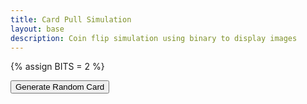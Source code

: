 ```yaml
---
title: Card Pull Simulation
layout: base
description: Coin flip simulation using binary to display images
---
```

{% assign BITS = 2 %}

<!DOCTYPE html>
<html>
<head>
	<title>Random Card Image Generator</title>
</head>
<body>
	<button onclick="generateRandomCard()">Generate Random Card</button>
	<div id="cardOutput"></div>

 <script>
	var cards = [
		{value: "Ace", suit: "Diamonds", image: "D1.png"},
		{value: "2", suit: "Diamonds", image: "/images/cards/D2.png"},
		{value: "3", suit: "Diamonds", image: "/images/cards/D3.png"},
        {value: "4", suit: "Diamonds", image: "/images/cards/D4.png"},
		{value: "5", suit: "Diamonds", image: "/images/cards/D5.png"},
		{value: "6", suit: "Diamonds", image: "/images/cards/D6.png"},
        {value: "7", suit: "Diamonds", image: "/images/cards/D7.png"},
		{value: "8", suit: "Diamonds", image: "/images/cards/D8.png"},
		{value: "9", suit: "Diamonds", image: "/images/cards/D9.png"},
        {value: "10", suit: "Diamonds", image: "/images/cards/D10.png"},
		{value: "Jack", suit: "Diamonds", image: "/images/cards/D11.png"},
		{value: "Queen", suit: "Diamonds", image: "/images/cards/D12.png"},
        {value: "King", suit: "Diamonds", image: "/images/cards/D13.png"},

        {value: "Ace", suit: "Clubs", image: "/images/cards/S1.png"},
		{value: "2", suit: "Clubs", image: "images/cards/S2.png"},
		{value: "3", suit: "Clubs", image: "images/cards/S3.png"},
        {value: "4", suit: "Clubs", image: "images/cards/S4.png"},
		{value: "5", suit: "Clubs", image: "images/cards/S5.png"},
		{value: "6", suit: "Clubs", image: "images/cards/S6.png"},
        {value: "7", suit: "Clubs", image: "images/cards/S7.png"},
		{value: "8", suit: "Clubs", image: "images/cards/S8.png"},
		{value: "9", suit: "Clubs", image: "images/cards/S9.png"},
        {value: "10", suit: "Clubs", image: "images/cards/S10.png"},
		{value: "Jack", suit: "Clubs", image: "images/cards/S11.png"},
		{value: "Queen", suit: "Clubs", image: "images/cards/S12.png"},
        {value: "King", suit: "Clubs", image: "images/cards/S13.png"},

        {value: "Ace", suit: "Hearts", image: "H1.png"},
		{value: "2", suit: "Hearts", image: "images/cards/H2.png"},
		{value: "3", suit: "Hearts", image: "images/cards/H3.png"},
        {value: "4", suit: "Hearts", image: "images/cards/H4.png"},
		{value: "5", suit: "Hearts", image: "images/cards/H5.png"},
		{value: "6", suit: "Hearts", image: "images/cards/H6.png"},
        {value: "7", suit: "Hearts", image: "images/cards/H7.png"},
		{value: "8", suit: "Hearts", image: "images/cards/H8.png"},
		{value: "9", suit: "Hearts", image: "images/cards/H9.png"},
        {value: "10", suit: "Hearts", image: "images/cards/H10.png"},
		{value: "Jack", suit: "Hearts", image: "images/cards/H11.png"},
		{value: "Queen", suit: "Hearts", image: "images/cards/H12.png"},
        {value: "King", suit: "Hearts", image: "images/cards/H13.png"},

        {value: "Ace", suit: "Spades", image: "images/cards/C1.png"},
		{value: "2", suit: "Spades", image: "images/cards/C2.png"},
		{value: "3", suit: "Spades", image: "images/cards/C3.png"},
        {value: "4", suit: "Spades", image: "images/cards/C4.png"},
		{value: "5", suit: "Spades", image: "images/cards/C5.png"},
		{value: "6", suit: "Spades", image: "images/cards/C6.png"},
        {value: "7", suit: "Spades", image: "images/cards/C7.png"},
		{value: "8", suit: "Spades", image: "images/cards/C8.png"},
		{value: "9", suit: "Spades", image: "images/cards/C9.png"},
        {value: "10", suit: "Spades", image: "images/cards/C10.png"},
		{value: "Jack", suit: "Spades", image: "images/cards/C11.png"},
		{value: "Queen", suit: "Spades", image: "images/cards/C12.png"},
        {value: "King", suit: "Spades", image: "images/cards/C13.png"},

		
	];

	function generateRandomCard() {
		var randomCardIndex = Math.floor(Math.random() * cards.length);
		var randomCard = cards[randomCardIndex];
		var cardOutput = document.getElementById("cardOutput");
		cardOutput.innerHTML = '<img src="' + randomCard.image + '" alt="' + randomCard.value + ' of ' + randomCard.suit + '">';
	}
</script>
</body>
</html>
